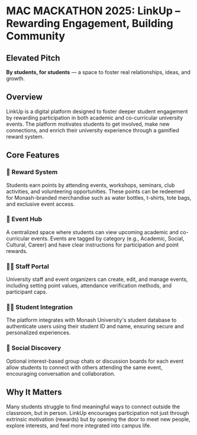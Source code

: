 # MAC MACKATHON 2025: LinkUp – Rewarding Engagement, Building Community

## Elevated Pitch
**By students, for students** — a space to foster real relationships, ideas, and growth.

## Overview
LinkUp is a digital platform designed to foster deeper student engagement by rewarding participation in both academic and co-curricular university events. The platform motivates students to get involved, make new connections, and enrich their university experience through a gamified reward system.

## Core Features

### 🎯 Reward System
Students earn points by attending events, workshops, seminars, club activities, and volunteering opportunities. These points can be redeemed for Monash-branded merchandise such as water bottles, t-shirts, tote bags, and exclusive event access.

### 📅 Event Hub
A centralized space where students can view upcoming academic and co-curricular events. Events are tagged by category (e.g., Academic, Social, Cultural, Career) and have clear instructions for participation and point rewards.

### 🧑‍🏫 Staff Portal
University staff and event organizers can create, edit, and manage events, including setting point values, attendance verification methods, and participant caps.

### 🧑‍💻 Student Integration
The platform integrates with Monash University's student database to authenticate users using their student ID and name, ensuring secure and personalized experiences.

### 🔗 Social Discovery
Optional interest-based group chats or discussion boards for each event allow students to connect with others attending the same event, encouraging conversation and collaboration.

## Why It Matters
Many students struggle to find meaningful ways to connect outside the classroom, but in person. LinkUp encourages participation not just through extrinsic motivation (rewards) but by opening the door to meet new people, explore interests, and feel more integrated into campus life.
